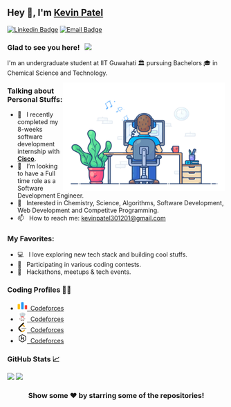 ## Hey 👋, I'm [Kevin Patel](#)

[![Linkedin Badge](https://img.shields.io/badge/-LinkedIn-0e76a8?style=flat-square&logo=Linkedin&logoColor=white)](https://www.linkedin.com/in/kevin-patel-728b13197/)
[![Email Badge](https://img.shields.io/badge/Email-e4405f?style=flat-square&logo=gmail&logoColor=white)](kevinpatel301201@gmail.com)


### Glad to see you here! &nbsp; ![](https://komarev.com/ghpvc/?username=kwin3012&style=flat-square&color=0088cc)

I'm an undergraduate student at IIT Guwahati 🏛 pursuing Bachelors 🎓 in Chemical Science and Technology. 

<img align="right" height="250" width="375" alt="" src="https://github.com/kwin3012/kwin3012/blob/main/icons/coder.gif" />

### Talking about Personal Stuffs:
- 🔭 &nbsp; I recently completed my 8-weeks software development internship with [**Cisco**](http://www.cisco.com/).
- 👯 &nbsp; I’m looking to have a Full time role as a Software Development Engineer.
- 🤔 &nbsp; Interested in Chemistry, Science, Algorithms, Software Development, Web Development and Competitve Programming.
- 📫 &nbsp; How to reach me: kevinpatel301201@gmail.com

### My Favorites:

- 💻 &nbsp; I love exploring new tech stack and building cool stuffs.
- 📰 &nbsp; Participating in various coding contests.
- 🍕 &nbsp; Hackathons, meetups & tech events.

### Coding Profiles ✍🏻
- <a href="https://codeforces.com/profile/kwin"><img  alt="Kevin's Codeforces" width="22px" src="https://github.com/kwin3012/kwin3012/blob/main/icons/codeforces.png" />&nbsp; Codeforces</a>
- <a href="https://www.codechef.com/users/kwin301201"><img  alt="Kevin's Codechef" width="22px" src="https://github.com/kwin3012/kwin3012/blob/main/icons/codechef.png" />&nbsp; Codeforces</a>
- <a href="https://leetcode.com/k__p/"><img  alt="Kevin's leetcode" width="22px" src="https://github.com/kwin3012/kwin3012/blob/main/icons/leetcode.png" />&nbsp; Codeforces</a>
- <a href="https://www.hackerrank.com/kevinpatel301201"><img  alt="Kevin's Hackerrank" width="22px" src="https://github.com/kwin3012/kwin3012/blob/main/icons/hackerrank.png" />&nbsp; Codeforces</a>



 
### GitHub Stats 📈
<p>
<img height="180em" src="https://github-readme-stats.vercel.app/api?username=kwin3012&show_icons=true&hide_border=true" />
<img height="180em" src="https://github-readme-stats.vercel.app/api/top-langs/?username=kwin3012&exclude_repo=KNN-Image-Classification&show_icons=true&hide_border=true&layout=compact&langs_count=8"/>
<p/>

<div align="center">
  
### Show some ❤️ by starring some of the repositories!
  
</div>
